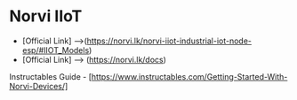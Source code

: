 # Norvi IIoT 

- [Official Link] -->(https://norvi.lk/norvi-iiot-industrial-iot-node-esp/#IIOT_Models) 
- [Official Link] --> (https://norvi.lk/docs)


Instructables Guide - [https://www.instructables.com/Getting-Started-With-Norvi-Devices/]